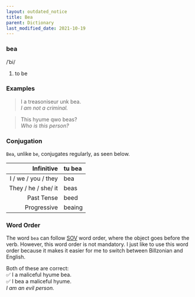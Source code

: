 ```yaml
---
layout: outdated_notice
title: Bea
parent: Dictionary
last_modified_date: 2021-10-19
---
```


### bea
/ˈbi/
1. to be

### Examples
> I a treasoniseur unk bea.  
*I am not a criminal.*

> This hyume qwo beas?  
*Who is this person?*

### Conjugation
`Bea`, unlike `be`, conjugates regularly, as seen below.

| Infinitive           | tu bea    |
|---------------------:|:----------|
| I / we / you / they  | bea       |
| They / he / she/ it  | beas      |
| Past Tense           | beed      |
| Progressive          | beaing    |

### Word Order
The word `bea` can follow [SOV](https://en.wikipedia.org/wiki/Subject–object–verb) word order, where the object goes before the verb. However, this word order is not mandatory. I just like to use this word order because it makes it easier for me to switch between Billzonian and English.

Both of these are correct:  
✅ I a maliceful hyume bea.  
✅ I bea a maliceful hyume.  
*I am an evil person.*